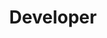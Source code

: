 ---
name: Jiin Kim
group: member
title: Developer
graduating_year: 2024
img: jiinkim.jpg
github: doubleiis02
---
